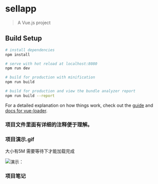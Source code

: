 # sellapp

> A Vue.js project

## Build Setup

``` bash
# install dependencies
npm install

# serve with hot reload at localhost:8080
npm run dev

# build for production with minification
npm run build

# build for production and view the bundle analyzer report
npm run build --report
```

For a detailed explanation on how things work, check out the [guide](http://vuejs-templates.github.io/webpack/) and [docs for vue-loader](http://vuejs.github.io/vue-loader).
### 项目文件里面有详细的注释便于理解。

### 项目演示.gif   

大小有5M 需要等待下才能加载完成  

![演示：](https://github.com/mrzqii/vue-qunaer/blob/master/resource/QQ%E5%9B%BE%E7%89%8720180923124439.gif)

### 项目笔记

